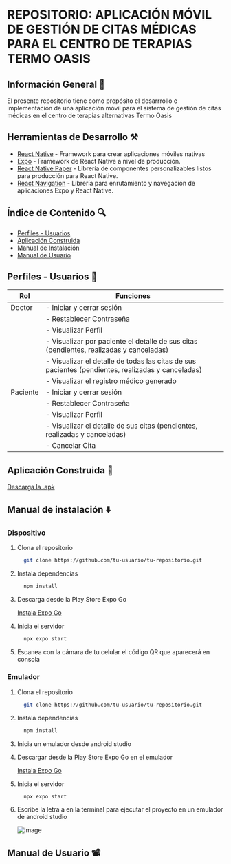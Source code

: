 # REPOSITORIO: APLICACIÓN MÓVIL DE GESTIÓN DE CITAS MÉDICAS PARA EL CENTRO DE TERAPIAS TERMO OASIS

## Información General 📄

El presente repositorio tiene como propósito el desarrrollo e implementación de una aplicación móvil para el sistema de gestión de citas médicas en el centro de terapias alternativas Termo Oasis

## Herramientas de Desarrollo ⚒️

* [React Native](https://reactnative.dev/) - Framework para crear aplicaciones móviles nativas
* [Expo](https://docs.expo.dev/) - Framework de React Native a nivel de producción. 
* [React Native Paper](https://callstack.github.io/react-native-paper/) - Librería de componentes personalizables listos para producción para React Native.
* [React Navigation](https://reactnavigation.org/docs/getting-started/) - Librería para enrutamiento y navegación de aplicaciones Expo y React Native.

## Índice de Contenido 🔍
- [Perfiles - Usuarios](#perfiles---usuarios)
- [Aplicación Construida](#aplicación-construida)
- [Manual de Instalación](#manual-de-instalación)
- [Manual de Usuario](#manual-de-usuario)

## Perfiles - Usuarios 👤
|Rol|Funciones|
|-|-|
|Doctor|- Iniciar y cerrar sesión|
||- Restablecer Contraseña|
||- Visualizar Perfil|
||- Visualizar por paciente el detalle de sus citas (pendientes, realizadas y canceladas)|
||- Visualizar el detalle de todas las citas de sus pacientes (pendientes, realizadas y canceladas)|
||- Visualizar el registro médico generado|
|Paciente|- Iniciar y cerrar sesión|
||- Restablecer Contraseña|
||- Visualizar Perfil|
||- Visualizar el detalle de sus citas (pendientes, realizadas y canceladas)|
||- Cancelar Cita|

## Aplicación Construida 📱
[Descarga la .apk](/Termo_Oasis.apk)

## Manual de instalación ⬇️

### Dispositivo
1. Clona el repositorio
   
   ```bash
     git clone https://github.com/tu-usuario/tu-repositorio.git
   ```

2. Instala dependencias
   
   ```bash
     npm install
   ```

3. Descarga desde la Play Store Expo Go
   
   [Instala Expo Go](https://play.google.com/store/search?q=expo%20go&c=apps&hl=es_419)

4. Inicia el servidor

   ```bash
     npx expo start
   ```
   
5. Escanea con la cámara de tu celular el código QR que aparecerá en consola

### Emulador

1. Clona el repositorio
   
   ```bash
     git clone https://github.com/tu-usuario/tu-repositorio.git
   ```

2. Instala dependencias
   
   ```bash
     npm install
   ```

3. Inicia un emulador desde android studio
   
4. Descargar desde la Play Store Expo Go en el emulador
   
   [Instala Expo Go](https://play.google.com/store/search?q=expo%20go&c=apps&hl=es_419)

5. Inicia el servidor

   ```bash
     npx expo start
   ```

6. Escribe la letra a en la terminal para ejecutar el proyecto en un emulador de android studio
   
   ![image](https://github.com/user-attachments/assets/e278f1bc-4752-44de-95d6-46a194024033)

 
## Manual de Usuario 📽️
